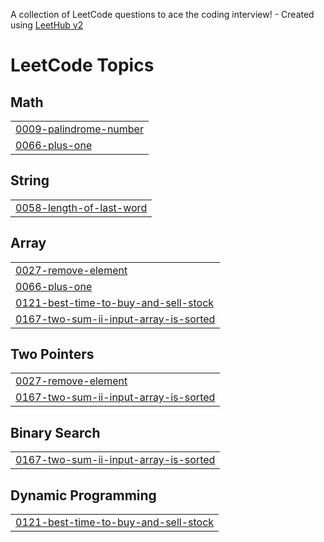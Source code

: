 A collection of LeetCode questions to ace the coding interview! - Created using [LeetHub v2](https://github.com/arunbhardwaj/LeetHub-2.0)
<!---LeetCode Topics Start-->
# LeetCode Topics
## Math
|  |
| ------- |
| [0009-palindrome-number](https://github.com/safeer239/leetcode/tree/master/0009-palindrome-number) |
| [0066-plus-one](https://github.com/safeer239/leetcode/tree/master/0066-plus-one) |
## String
|  |
| ------- |
| [0058-length-of-last-word](https://github.com/safeer239/leetcode/tree/master/0058-length-of-last-word) |
## Array
|  |
| ------- |
| [0027-remove-element](https://github.com/safeer239/leetcode/tree/master/0027-remove-element) |
| [0066-plus-one](https://github.com/safeer239/leetcode/tree/master/0066-plus-one) |
| [0121-best-time-to-buy-and-sell-stock](https://github.com/safeer239/leetcode/tree/master/0121-best-time-to-buy-and-sell-stock) |
| [0167-two-sum-ii-input-array-is-sorted](https://github.com/safeer239/leetcode/tree/master/0167-two-sum-ii-input-array-is-sorted) |
## Two Pointers
|  |
| ------- |
| [0027-remove-element](https://github.com/safeer239/leetcode/tree/master/0027-remove-element) |
| [0167-two-sum-ii-input-array-is-sorted](https://github.com/safeer239/leetcode/tree/master/0167-two-sum-ii-input-array-is-sorted) |
## Binary Search
|  |
| ------- |
| [0167-two-sum-ii-input-array-is-sorted](https://github.com/safeer239/leetcode/tree/master/0167-two-sum-ii-input-array-is-sorted) |
## Dynamic Programming
|  |
| ------- |
| [0121-best-time-to-buy-and-sell-stock](https://github.com/safeer239/leetcode/tree/master/0121-best-time-to-buy-and-sell-stock) |
<!---LeetCode Topics End-->